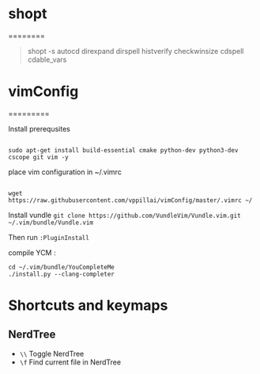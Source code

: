 # shopt
========

> shopt -s autocd direxpand dirspell histverify checkwinsize cdspell cdable_vars

# vimConfig
=========

Install prerequsites

```

sudo apt-get install build-essential cmake python-dev python3-dev cscope git vim -y

```

place vim configuration in ~/.vimrc

```

wget https://raw.githubusercontent.com/vppillai/vimConfig/master/.vimrc ~/

```

Install vundle
`git clone https://github.com/VundleVim/Vundle.vim.git ~/.vim/bundle/Vundle.vim`

Then run `:PluginInstall`

compile YCM : 

```
cd ~/.vim/bundle/YouCompleteMe
./install.py --clang-completer

```

# Shortcuts and keymaps

## NerdTree

- `\\` Toggle NerdTree
- `\f` Find current file in NerdTree
